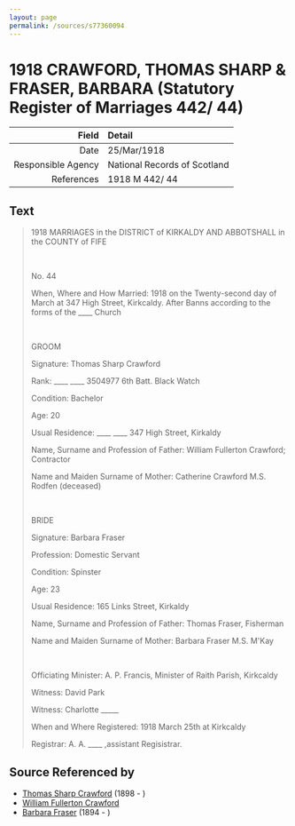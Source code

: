 ```yaml
---
layout: page
permalink: /sources/s77360094
---
```


# 1918 CRAWFORD, THOMAS SHARP & FRASER, BARBARA (Statutory Register of Marriages 442/ 44)

Field | Detail
---:|:---
Date | 25/Mar/1918
Responsible Agency | National Records of Scotland
References | 1918 M 442/ 44

## Text

> 1918 MARRIAGES in the DISTRICT of KIRKALDY AND ABBOTSHALL in the COUNTY of FIFE
>
> <br/>
>
> No. 44
>
> When, Where and How Married: 1918 on the Twenty-second day of March at 347 High Street, Kirkcaldy. After Banns according to the forms of the ____ Church
>
> <br/>
>
> GROOM
>
> Signature: Thomas Sharp Crawford
>
> Rank: ____ ____ 3504977 6th Batt. Black Watch
>
> Condition: Bachelor
>
> Age: 20
>
> Usual Residence: ____ ____ 347 High Street, Kirkaldy
>
> Name, Surname and Profession of Father: William Fullerton Crawford; Contractor
>
> Name and Maiden Surname of Mother: Catherine Crawford M.S. Rodfen (deceased)
>
> <br/>
>
> BRIDE
>
> Signature: Barbara Fraser
>
> Profession: Domestic Servant
>
> Condition: Spinster
>
> Age: 23
>
> Usual Residence: 165 Links Street, Kirkaldy
>
> Name, Surname and Profession of Father: Thomas Fraser, Fisherman
>
> Name and Maiden Surname of Mother: Barbara Fraser M.S. M'Kay
>
> <br/>
>
> Officiating Minister: A. P. Francis, Minister of Raith Parish, Kirkcaldy
>
> Witness: David Park
>
> Witness: Charlotte _____
>
> When and Where Registered: 1918 March 25th at Kirkcaldy
>
> Registrar: A. A. ____ ,assistant Regisistrar.
>

## Source Referenced by

* [Thomas Sharp Crawford](../people/@2569089@-thomas-sharp-crawford-b1898-d.md) (1898 - )
* [William Fullerton Crawford](../people/@48880388@-william-fullerton-crawford-b-d.md)
* [Barbara Fraser](../people/@26057486@-barbara-fraser-b1894-d.md) (1894 - )

